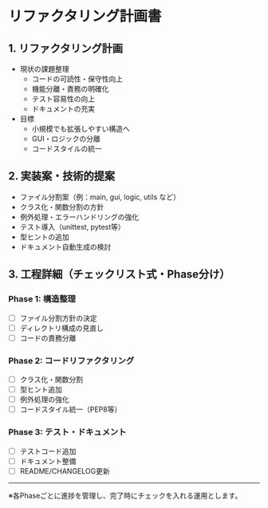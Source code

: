 # リファクタリング計画書

## 1. リファクタリング計画
- 現状の課題整理
  - コードの可読性・保守性向上
  - 機能分離・責務の明確化
  - テスト容易性の向上
  - ドキュメントの充実
- 目標
  - 小規模でも拡張しやすい構造へ
  - GUI・ロジックの分離
  - コードスタイルの統一

## 2. 実装案・技術的提案
- ファイル分割案（例：main, gui, logic, utils など）
- クラス化・関数分割の方針
- 例外処理・エラーハンドリングの強化
- テスト導入（unittest, pytest等）
- 型ヒントの追加
- ドキュメント自動生成の検討

## 3. 工程詳細（チェックリスト式・Phase分け）

### Phase 1: 構造整理
- [ ] ファイル分割方針の決定
- [ ] ディレクトリ構成の見直し
- [ ] コードの責務分離

### Phase 2: コードリファクタリング
- [ ] クラス化・関数分割
- [ ] 型ヒント追加
- [ ] 例外処理の強化
- [ ] コードスタイル統一（PEP8等）

### Phase 3: テスト・ドキュメント
- [ ] テストコード追加
- [ ] ドキュメント整備
- [ ] README/CHANGELOG更新

---

※各Phaseごとに進捗を管理し、完了時にチェックを入れる運用とします。 